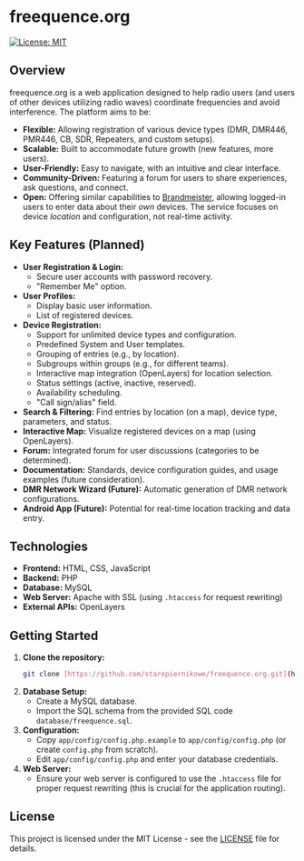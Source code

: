 # freequence.org

[![License: MIT](https://img.shields.io/badge/License-MIT-yellow.svg)](https://opensource.org/licenses/MIT)

## Overview

freequence.org is a web application designed to help radio users (and users of other devices utilizing radio waves) coordinate frequencies and avoid interference. The platform aims to be:

*   **Flexible:** Allowing registration of various device types (DMR, DMR446, PMR446, CB, SDR, Repeaters, and custom setups).
*   **Scalable:** Built to accommodate future growth (new features, more users).
*   **User-Friendly:** Easy to navigate, with an intuitive and clear interface.
*   **Community-Driven:** Featuring a forum for users to share experiences, ask questions, and connect.
*   **Open:** Offering similar capabilities to [Brandmeister](https://brandmeister.network/), allowing logged-in users to enter data about their *own* devices. The service focuses on device *location* and configuration, not real-time activity.

## Key Features (Planned)

*   **User Registration & Login:**
    *   Secure user accounts with password recovery.
    *   "Remember Me" option.
*   **User Profiles:**
    *   Display basic user information.
    *   List of registered devices.
*   **Device Registration:**
    *   Support for unlimited device types and configuration.
    *   Predefined System and User templates.
    *   Grouping of entries (e.g., by location).
    *   Subgroups within groups (e.g., for different teams).
    *   Interactive map integration (OpenLayers) for location selection.
    *   Status settings (active, inactive, reserved).
    *   Availability scheduling.
    *   "Call sign/alias" field.
*   **Search & Filtering:** Find entries by location (on a map), device type, parameters, and status.
*   **Interactive Map:** Visualize registered devices on a map (using OpenLayers).
*   **Forum:** Integrated forum for user discussions (categories to be determined).
*   **Documentation:** Standards, device configuration guides, and usage examples (future consideration).
*   **DMR Network Wizard (Future):** Automatic generation of DMR network configurations.
*   **Android App (Future):**  Potential for real-time location tracking and data entry.

## Technologies

*   **Frontend:** HTML, CSS, JavaScript
*   **Backend:** PHP
*   **Database:** MySQL
*   **Web Server:** Apache with SSL (using `.htaccess` for request rewriting)
*   **External APIs:** OpenLayers

## Getting Started

1.  **Clone the repository:**
    ```bash
    git clone [https://github.com/starepiernikowe/freequence.org.git](https://github.com/starepiernikowe/freequence.org.git)
    ```
2.  **Database Setup:**
    *   Create a MySQL database.
    *   Import the SQL schema from the provided SQL code `database/freequence.sql`.
3.  **Configuration:**
    *   Copy `app/config/config.php.example` to `app/config/config.php` (or create `config.php` from scratch).
    *   Edit `app/config/config.php` and enter your database credentials.
4.  **Web Server:**
    *   Ensure your web server is configured to use the `.htaccess` file for proper request rewriting (this is crucial for the application routing).

## License

This project is licensed under the MIT License - see the [LICENSE](LICENSE) file for details.